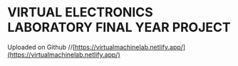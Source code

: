 # VIRTUAL ELECTRONICS LABORATORY FINAL YEAR PROJECT

Uploaded on Github
//[https://virtualmachinelab.netlify.app/](https://virtualmachinelab.netlify.app/)
